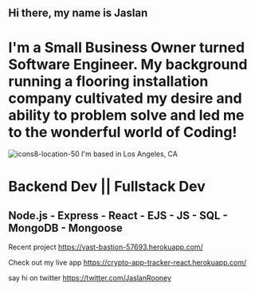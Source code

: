 ## Hi there, my name is Jaslan

# I'm a Small Business Owner turned Software Engineer.  My background running a flooring installation company cultivated my desire and ability to problem solve and led me to the wonderful world of Coding!  

![icons8-location-50](https://user-images.githubusercontent.com/100104898/159618320-f8b229e1-db16-40fd-92dd-d59e8cb59044.png)  I'm based in Los Angeles, CA




# Backend Dev || Fullstack Dev

## Node.js - Express - React - EJS - JS - SQL - MongoDB - Mongoose
 Recent project https://vast-bastion-57693.herokuapp.com/
 
 
Check out my live app https://crypto-app-tracker-react.herokuapp.com/
 
 say hi on twitter
 https://twitter.com/JaslanRooney

 


<!--
**JaslanRooney/JaslanRooney** is a ✨ _special_ ✨ repository because its `README.md` (this file) appears on your GitHub profile.

Here are some ideas to get you started:

- 🔭 I’m currently working on ...
- 🌱 I’m currently learning ...
- 👯 I’m looking to collaborate on ...
- 🤔 I’m looking for help with ...
- 💬 Ask me about ...
- 📫 How to reach me: ...
- 😄 Pronouns: ...
- ⚡ Fun fact: ...
-->
